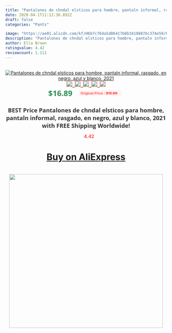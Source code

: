 ```yaml
---
title: "Pantalones de chndal elsticos para hombre, pantaln informal, rasgado, en negro, azul y blanco, 2021"
date: 2020-04-1T11:12:36.892Z
draft: false
categories: "Pants"

image: "https://ae01.alicdn.com/kf/H6b7c764a5d06417b8b34198876c374e59/Pantalones-de-chndal-elsticos-para-hombre-pantaln-informal-rasgado-en-negro-azul-y-blanco-2021.jpg"
description: "Pantalones de chndal elsticos para hombre, pantaln informal, rasgado, en negro, azul y blanco, 2021"
author: Ella Brown
ratingvalue: 4.42
reviewcount: 1.111
---
```

<br>
<div style="text-align: center;">
<a href="https://s.click.aliexpress.com/e/_9jBV4h" target="_blank" rel="nofollow noopener noreferrer"><img alt="Pantalones de chndal elsticos para hombre, pantaln informal, rasgado, en negro, azul y blanco, 2021" class="magnifier-image" src="https://ae01.alicdn.com/kf/H6b7c764a5d06417b8b34198876c374e59/Pantalones-de-chndal-elsticos-para-hombre-pantaln-informal-rasgado-en-negro-azul-y-blanco-2021.jpg_640x640.jpg">
<br>
<img style="border:1px solid salmon" src="https://ae01.alicdn.com/kf/H6b7c764a5d06417b8b34198876c374e59/Pantalones-de-chndal-elsticos-para-hombre-pantaln-informal-rasgado-en-negro-azul-y-blanco-2021.jpg_120x120.jpg">&nbsp;&nbsp;<img style="border:1px solid salmon" src="https://ae01.alicdn.com/kf/H029e788a8ffd423093643c23051a1eb67/Pantalones-de-chndal-elsticos-para-hombre-pantaln-informal-rasgado-en-negro-azul-y-blanco-2021.jpg_120x120.jpg">&nbsp;&nbsp;<img style="border:1px solid salmon" src="https://ae01.alicdn.com/kf/Hf66a505967144aa9af90051ba0322b65s/Pantalones-de-chndal-elsticos-para-hombre-pantaln-informal-rasgado-en-negro-azul-y-blanco-2021.jpg_120x120.jpg">&nbsp;&nbsp;<img style="border:1px solid salmon" src="https://ae01.alicdn.com/kf/Hbf2ada901cac4213b511ea3cf5782849V/Pantalones-de-chndal-elsticos-para-hombre-pantaln-informal-rasgado-en-negro-azul-y-blanco-2021.jpg_120x120.jpg">&nbsp;&nbsp;<img style="border:1px solid salmon" src="https://ae01.alicdn.com/kf/Hecc8e3dde0f447458c110d910a918300k/Pantalones-de-chndal-elsticos-para-hombre-pantaln-informal-rasgado-en-negro-azul-y-blanco-2021.jpg_120x120.jpg"></a></div><br0>
<div style="text-align: center;"><span style="background-color: white; border: 0px; box-sizing: border-box; color: seagreen; display: inline-block; font-family: &quot;open sans&quot; , &quot;arial&quot; , &quot;helvetica&quot; , sans-serif , &quot;heiti&quot;; font-size: 24px; font-stretch: inherit; font-weight: 700; line-height: inherit; margin: 0px 10px 0px 0px; padding: 0px; vertical-align: middle;">$16.89 </span>
<span style="background: rgb(255 , 241 , 241); border-radius: 3px; border: 0px; box-sizing: border-box; color: #ff4747; display: inline-block; font-family: inherit; font-size: 12px; font-stretch: inherit; font-style: inherit; font-variant: inherit; font-weight: 600; line-height: inherit; margin: 0px; padding: 2px 5px; transform: scale(0.9); vertical-align: middle;">Original Price : <b style="text-decoration: line-through;">$16.89 </b> &nbsp;&nbsp;</span></div>
<h1 style="color: #333333; display: inline-block; font-family: &quot;open sans&quot; , &quot;arial&quot; , &quot;helvetica&quot; , sans-serif , &quot;heiti&quot;; font-size: 18px; font-stretch: inherit; font-weight: 700; text-align: center;">BEST Price Pantalones de chndal elsticos para hombre, pantaln informal, rasgado, en negro, azul y blanco, 2021 with FREE Shipping Worldwide!</h1>
<div style="color: #ff4747; text-align: center;">
<img src="https://4.bp.blogspot.com/-M0ZcTcb-5uY/XleCXlxnR4I/AAAAAAAAAEc/OrjgMkXV1oMQFaCRZj5HQwOCBcu3w1FegCPcBGAYYCw/s1600/star.png" style="height: 15px;">&nbsp;<b>4.42</b></div>
<div class="button_cont" align="center"><a class="buynow_a" href="https://s.click.aliexpress.com/e/_9jBV4h" target="_blank" rel="nofollow noopener noreferrer"><H1>Buy on AliExpress</H1></a></div><br>
<div class="separator" style="clear: both; text-align: center;">
<img src="https://lh3.googleusercontent.com/-pTy5HemUv9M/XlePHvY0dAI/AAAAAAAAAE4/0nX5iRUoIWY8eMW9Dpxeirr157OZliDIgCLcBGAsYHQ/s1600/badge.gif" width="480">
</div>
